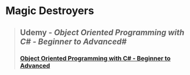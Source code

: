 # **Magic Destroyers**
>## **Udemy** - *Object Oriented Programming with C# - Beginner to Advanced#*
>### [Object Oriented Programming with C# - Beginner to Advanced](https://www.udemy.com/course/object-oriented-programming-with-csharp-beginner-to-advanced/)
